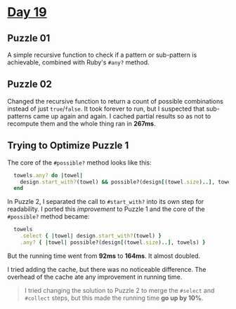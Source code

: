 # [Day 19](https://adventofcode.com/2024/day/19)

## Puzzle 01

A simple recursive function to check if a pattern or sub-pattern is achievable,
combined with Ruby's `#any?` method.

## Puzzle 02

Changed the recursive function to return a count of possible combinations
instead of just `true`/`false`.  It took forever to run, but I suspected that
sub-patterns came up again and again.  I cached partial results so as not to
recompute them and the whole thing ran in **267ms**.

## Trying to Optimize Puzzle 1

The core of the `#possible?` method looks like this:

```ruby
  towels.any? do |towel|
    design.start_with?(towel) && possible?(design[(towel.size)..], towels)
  end
```

In Puzzle 2, I separated the call to `#start_with?` into its own step for
readability.  I ported this _improvement_ to Puzzle 1 and the core of the
`#possible?` method became:

```ruby
  towels
    .select { |towel| design.start_with?(towel) }
    .any? { |towel| possible?(design[(towel.size)..], towels) }
```

But the running time went from **92ms** to **164ms**.  It almost doubled.

I tried adding the cache, but there was no noticeable difference.  The overhead
of the cache ate any improvement in running time.

> I tried changing the solution to Puzzle 2 to merge the `#select` and
> `#collect` steps, but this made the running time **go up by 10%**.
